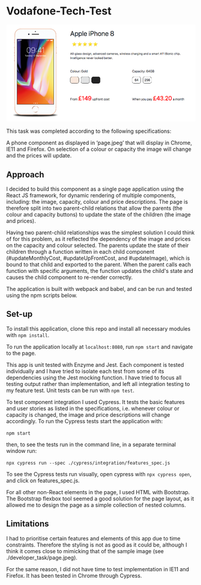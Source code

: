 # Vodafone-Tech-Test

![Screenshot](Screenshot.38.57.png)

This task was completed according to the following specifications:

A phone component as displayed in ‘page.jpeg’ that will display in Chrome, IE11 and Firefox. On selection of a colour or capacity the image will change and the prices will update.

## Approach

I decided to build this component as a single page application using the React JS framework, for dynamic rendering of multiple components, including: the image, capacity, colour and price descriptions. The page is therefore split into two parent-child relations that allow the parents (the colour and capacity buttons) to update the state of the children (the image and prices).

Having two parent-child relationships was the simplest solution I could think of for this problem, as it reflected the dependency of the image and prices on the capacity and colour selected. The parents update the state of their children through a function written in each child component (#updateMonthlyCost, #updateUpFrontCost, and #updateImage), which is bound to that child and exported to the parent. When the parent calls each function with specific arguments, the function updates the child's state and causes the child component to re-render correctly.

The application is built with webpack and babel, and can be run and tested using the npm scripts below.

## Set-up

To install this application, clone this repo and install all necessary modules with `npm install`.

To run the application locally at `localhost:8080`, run `npm start` and navigate to the page.

This app is unit tested with Enzyme and Jest. Each component is tested individually and I have tried to isolate each test from some of its dependencies using the Jest mocking function. I have tried to focus all testing output rather than implementation, and left all integration testing to my feature test. Unit tests can be run with `npm test`.

To test component integration I used Cypress. It tests the basic features and user stories as listed in the specifications, i.e. whenever colour or capacity is changed, the image and price descriptions will change accordingly. To run the Cypress tests start the application with:

`npm start`

then, to see the tests run in the command line, in a separate terminal window run:

`npx cypress run --spec ./cypress/integration/features_spec.js`

To see the Cypress tests run visually, open cypress with `npx cypress open`, and click on features_spec.js.

For all other non-React elements in the page, I used HTML with Bootstrap. The Bootstrap flexbox tool seemed a good solution for the page layout, as it allowed me to design the page as a simple collection of nested columns.

## Limitations

I had to prioritise certain features and elements of this app due to time constraints. Therefore the styling is not as good as it could be, although I think it comes close to mimicking that of the sample image (see ./developer_task/page.jpeg).

For the same reason, I did not have time to test implementation in IE11 and Firefox. It has been tested in Chrome through Cypress.
